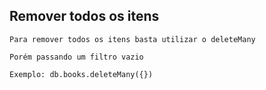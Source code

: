 ## Remover todos os itens

```
Para remover todos os itens basta utilizar o deleteMany
```

```
Porém passando um filtro vazio
```

```
Exemplo: db.books.deleteMany({})
```
